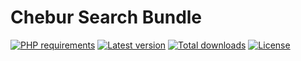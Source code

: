 
# Chebur Search Bundle

[![PHP requirements](https://img.shields.io/packagist/php-v/chebur/search-bundle.svg)](https://packagist.org/packages/chebur/search-bundle "PHP requirements")
[![Latest version](https://img.shields.io/packagist/v/chebur/search-bundle.svg)](https://packagist.org/packages/chebur/search-bundle "Last version")
[![Total downloads](https://img.shields.io/packagist/dt/chebur/search-bundle.svg)](https://packagist.org/packages/chebur/search-bundle "Total downloads")
[![License](https://img.shields.io/packagist/l/chebur/search-bundle.svg)](https://packagist.org/packages/chebur/search-bundle "License")

